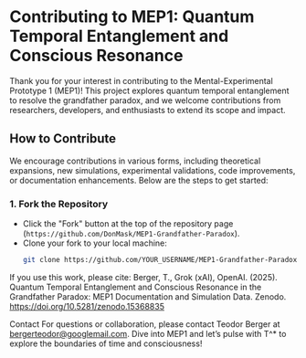 # Contributing to MEP1: Quantum Temporal Entanglement and Conscious Resonance

Thank you for your interest in contributing to the Mental-Experimental Prototype 1 (MEP1)! This project explores quantum temporal entanglement to resolve the grandfather paradox, and we welcome contributions from researchers, developers, and enthusiasts to extend its scope and impact.

## How to Contribute

We encourage contributions in various forms, including theoretical expansions, new simulations, experimental validations, code improvements, or documentation enhancements. Below are the steps to get started:

### 1. Fork the Repository
- Click the "Fork" button at the top of the repository page (`https://github.com/DonMask/MEP1-Grandfather-Paradox`).
- Clone your fork to your local machine:
  ```bash
  git clone https://github.com/YOUR_USERNAME/MEP1-Grandfather-Paradox.git

If you use this work, please cite:
Berger, T., Grok (xAI), OpenAI. (2025). Quantum Temporal Entanglement and Conscious Resonance in the Grandfather Paradox: MEP1 Documentation and Simulation Data. Zenodo. https://doi.org/10.5281/zenodo.15368835

Contact
For questions or collaboration, please contact Teodor Berger at bergerteodor@googlemail.com. 
Dive into MEP1 and let’s pulse with T^* to explore the boundaries of time and consciousness!
